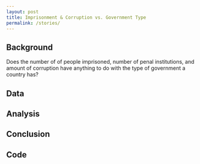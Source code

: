 ```yaml
---
layout: post
title: Imprisonment & Corruption vs. Government Type 
permalink: /stories/
---
```



## Background
Does the number of of people imprisoned, number of penal institutions, and amount of corruption have anything to do with the type of government a country has?


 


## Data

## Analysis

## Conclusion

## Code
 
 
